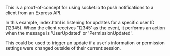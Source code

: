 This is a proof-of-concept for using socket.io to push notifications to a client from an Express API.

In this example, index.html is listening for updates for a specific user ID (12345). When the client receives
'12345' as the event, it performs an action when the message is 'UserUpdated' or 'PermissionUpdated'. 

This could be used to trigger an update if a user's information or permission settings were changed outside of 
their current session.

